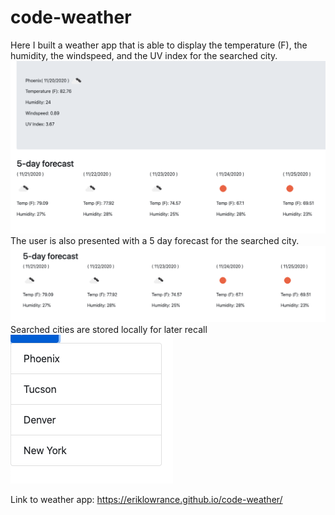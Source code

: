 # code-weather
Here I built a weather app that is able to display the temperature (F), the humidity, the windspeed, and the UV index for the searched city.
![search-image](./assets/image/search.png)
The user is also presented with a 5 day forecast for the searched city.
![5day-image](./assets/image/5dayimage.png)
Searched cities are stored locally for later recall
![stored-cities](./assets/image/stored-cities.png)

Link to weather app: https://eriklowrance.github.io/code-weather/